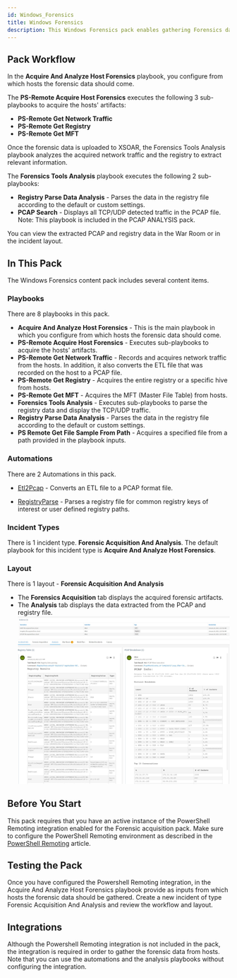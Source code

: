 ```yaml
---
id: Windows_Forensics
title: Windows Forensics
description: This Windows Forensics pack enables gathering Forensics data from Windows hosts and analyzing the provided artifacts. The pack uses the Powershell Remoting integration to collect the artifacts and other tools such as the PCAP Miner and Registry Parse to analyze and parse the data.
---
```


## Pack Workflow
In the **Acquire And Analyze Host Forensics** playbook, you configure from which hosts the forensic data should come.

The **PS-Remote Acquire Host Forensics** executes the following 3 sub-playbooks to acquire the hosts' artifacts:
   - **PS-Remote Get Network Traffic**
   - **PS-Remote Get Registry**
   - **PS-Remote Get MFT**

Once the forensic data is uploaded to XSOAR, the Forensics Tools Analysis playbook analyzes the acquired network traffic and the registry to extract relevant information.

The **Forensics Tools Analysis** playbook executes the following 2 sub-playbooks:
- **Registry Parse Data Analysis** - Parses the data in the registry file according to the default or custom settings.
- **PCAP Search** - Displays all TCP/UDP detected traffic in the PCAP file. Note: This playbook is included in the PCAP ANALYSIS pack. 

You can view the extracted PCAP and registry data in the War Room or in the incident layout.

## In This Pack
The Windows Forensics content pack includes several content items.

### Playbooks
There are 8 playbooks in this pack.

- **Acquire And Analyze Host Forensics** - This is the main playbook in which you configure from which hosts the forensic data should come.
- **PS-Remote Acquire Host Forensics** - Executes sub-playbooks to acquire the hosts' artifacts.
- **PS-Remote Get Network Traffic** - Records and acquires network traffic from the hosts. In addition, it also converts the ETL file that was recorded on the host to a PCAP file.
- **PS-Remote Get Registry** - Acquires the entire registry or a specific hive from hosts.
- **PS-Remote Get MFT** - Acquires the MFT (Master File Table) from hosts.
- **Forensics Tools Analysis**  - Executes sub-playbooks to parse the registry data and display the TCP/UDP traffic.
- **Registry Parse Data Analysis** - Parses the data in the registry file according to the default or custom settings.
- **PS Remote Get File Sample From Path** - Acquires a specified file from a path provided in the playbook inputs.



### Automations
There are 2 Automations in this pack.

* [Etl2Pcap](https://xsoar.pan.dev/docs/reference/scripts/etl2pcap) - Converts an ETL file to a PCAP format file.

* [RegistryParse](https://xsoar.pan.dev/docs/reference/scripts/registryparse) - Parses a registry file for common registry keys of interest or user defined registry paths.

### Incident Types
There is 1 incident type.
**Forensic Acquisition And Analysis**. The default playbook for this incident type is **Acquire And Analyze Host Forensics**.

### Layout
There is 1 layout - **Forensic Acquisition And Analysis** 
- The **Forensics Acquisition** tab displays the acquired forensic artifacts. 
- The **Analysis** tab displays the data extracted from the PCAP and registry file.
 !["Forensics Acquisition"](https://raw.githubusercontent.com/demisto/content-docs/57b5d0a866f90e378da89625489fe220503b3901/docs/doc_imgs/reference/WindowsForensics/Forensic_acquisition.JPG "Forensics Acquisition")
 !["Analysis"](https://raw.githubusercontent.com/demisto/content-docs/57b5d0a866f90e378da89625489fe220503b3901/docs/doc_imgs/reference/WindowsForensics/analysis.JPG "Analysis")

## Before You Start
This pack requires that you have an active instance of the PowerShell Remoting integration enabled for the Forensic acquisition pack. Make sure to configure the PowerShell Remoting environment as described in the [PowerShell Remoting](https://xsoar.pan.dev/docs/reference/articles/Powershell_Remoting_-_Configuration) article.


## Testing the Pack
Once you have configured the Powershell Remoting integration, in the Acquire And Analyze Host Forensics playbook provide as inputs from which hosts the forensic data should be gathered. Create a new incident of type Forensic Acquisition And Analysis and review the workflow and layout.

## Integrations
Although the Powershell Remoting integration is not included in the pack, the integration is required in order to gather the forensic data from hosts. Note that you can use the automations and the analysis playbooks without configuring the integration.

